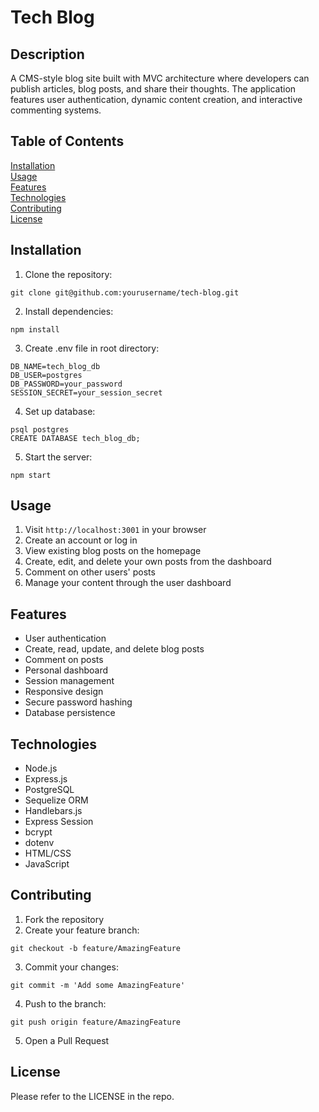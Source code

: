 # Tech Blog

## Description
A CMS-style blog site built with MVC architecture where developers can publish articles, blog posts, and share their thoughts. The application features user authentication, dynamic content creation, and interactive commenting systems.

## Table of Contents
[Installation](#installation)  
[Usage](#usage)  
[Features](#features)  
[Technologies](#technologies)  
[Contributing](#contributing)  
[License](#license)

## Installation
1. Clone the repository:
~~~
git clone git@github.com:yourusername/tech-blog.git
~~~

2. Install dependencies:
~~~
npm install
~~~

3. Create .env file in root directory:
~~~
DB_NAME=tech_blog_db
DB_USER=postgres
DB_PASSWORD=your_password
SESSION_SECRET=your_session_secret
~~~

4. Set up database:
~~~
psql postgres
CREATE DATABASE tech_blog_db;
~~~

5. Start the server:
~~~
npm start
~~~

## Usage
1. Visit `http://localhost:3001` in your browser
2. Create an account or log in
3. View existing blog posts on the homepage
4. Create, edit, and delete your own posts from the dashboard
5. Comment on other users' posts
6. Manage your content through the user dashboard

## Features
- User authentication
- Create, read, update, and delete blog posts
- Comment on posts
- Personal dashboard
- Session management
- Responsive design
- Secure password hashing
- Database persistence

## Technologies
- Node.js
- Express.js
- PostgreSQL
- Sequelize ORM
- Handlebars.js
- Express Session
- bcrypt
- dotenv
- HTML/CSS
- JavaScript

## Contributing
1. Fork the repository
2. Create your feature branch:
~~~
git checkout -b feature/AmazingFeature
~~~
3. Commit your changes:
~~~
git commit -m 'Add some AmazingFeature'
~~~
4. Push to the branch:
~~~
git push origin feature/AmazingFeature
~~~
5. Open a Pull Request

## License
Please refer to the LICENSE in the repo.
